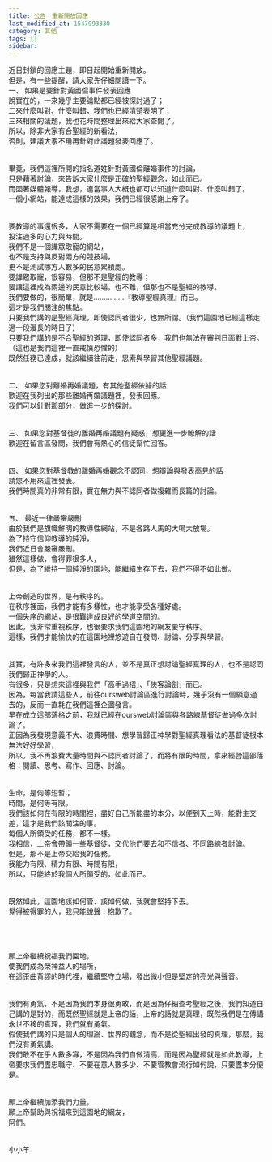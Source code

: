 ```yaml
---
title: 公告：重新開放回應
last_modified_at: 1547993330
category: 其他
tags: []
sidebar: 
---
```


<p>近日封鎖的回應主題，即日起開始重新開放。<br/>但是，有一些提醒，請大家先仔細閱讀一下。<br/><!--more-->一、	如果是要針對黃國倫事件發表回應<br/>說實在的，一來幾乎主要論點都已經被探討過了；<br/>二來什麼叫對、什麼叫錯，我們也已經清楚表明了；<br/>三來相關的議題，我也花時間整理出來給大家查閱了。<br/>所以，除非大家有合聖經的新看法，<br/>否則，建議大家不用再針對此議題發表回應了。<br/><br/><br/>畢竟，我們這裡所開的指名道姓針對黃國倫離婚事件的討論，<br/>只是藉著討論，來告訴大家什麼是正確的聖經觀念，如此而已。<br/>而因著媒體報導，我想，連當事人大概也都可以知道什麼叫對、什麼叫錯了。<br/>一個小網站，能達成這樣的效果，我們已經很感謝上帝了。<br/><br/><br/>要教導的事還很多，大家不需要在一個已經算是相當充分完成教導的議題上，<br/>投注過多的心力與時間。<br/>我們不是一個譁眾取寵的網站，<br/>也不是支持與反對兩方的競技場，<br/>更不是測試哪方人數多的民意累積處。<br/>要譁眾取寵，很容易，但那不是聖經的教導；<br/>要讓這裡成為兩邊的民意比較場，也不難，但那也不是聖經的教導。<br/>我們要做的，很簡單，就是……………『教導聖經真理』而已。<br/>這才是我們關注的焦點。<br/>只要我們講的是聖經真理，即使認同者很少，也無所謂。（我們這園地已經這樣走過一段漫長的時日了）<br/>只要我們講的是不合聖經的道理，即使認同者多，我們也無法在審判日面對上帝。（這也是我們這裡一直戒慎恐懼的）<br/>既然任務已達成，就該繼續往前走，思索與學習其他聖經議題。<br/><br/><br/>二、	如果您對離婚再婚議題，有其他聖經依據的話<br/>歡迎在我列出的那些離婚再婚議題裡，發表回應。<br/>我們可以針對那部分，做進一步的探討。<br/><br/><br/>三、	如果您對基督徒的離婚再婚議題有疑惑，想更進一步瞭解的話<br/>歡迎在留言區發問，我們會有熱心的信徒幫忙回答。<br/><br/><br/>四、	如果您對基督教的離婚再婚觀念不認同，想辯論與發表高見的話<br/>請您不用來這裡發表。<br/>我們時間真的非常有限，實在無力與不認同者做複雜而長篇的討論。<br/><br/><br/>五、	最近一律嚴審嚴刪<br/>由於我們是旗幟鮮明的教導性網站，不是各路人馬的大鳴大放場。<br/>為了持守信仰教導的純淨，<br/>我們近日會嚴審嚴刪。<br/>雖然這樣做，會得罪很多人，<br/>但是，為了維持一個純淨的園地，能繼續生存下去，我們不得不如此做。<br/><br/><br/>上帝創造的世界，是有秩序的。<br/>在秩序裡面，我們才能有多樣性，也才能享受各種好處。<br/>一個失序的網站，是很難達成良好的學道空間的。<br/>因此，我非常重視秩序，也很要求我們這園地的網友要守秩序。<br/>這樣，我們才能愉快的在這園地裡悠遊自在發問、討論、分享與學習。<br/><br/><br/>其實，有許多來我們這裡發言的人，並不是真正想討論聖經真理的人，也不是認同我們歸正神學的人。<br/>有很多，只是想來這裡與我們「高手過招」、「俠客論劍」而已。<br/>因為，每當我請這些人，前往oursweb討論區進行討論時，幾乎沒有一個願意過去的，反而一直耗在我們這裡企圖發言。<br/>早在成立這部落格之前，我就已經在oursweb討論區與各路線基督徒做過多次討論了。<br/>正因為我發現意義不大、浪費時間、想學習歸正神學對聖經真理看法的基督徒根本無法好好學習，<br/>所以，我不再浪費大量時間與不認同者討論了，而將有限的時間，拿來經營這部落格：閱讀、思考、寫作、回應、討論。<br/><br/><br/>生命，是何等短暫；<br/>時間，是何等有限。<br/>我們該如何在有限的時間裡，盡好自己所能盡的本分，以便到天上時，能對主交差，這才是我們該關注的事。<br/>每個人所領受的任務，都不一樣。<br/>我相信，上帝會帶領一些基督徒，交代他們要去和不信者、不同路線者討論。<br/>但是，那不是上帝交給我的任務。<br/>我能力有限、精力有限、時間有限，<br/>所以，只能終於我個人所領受的，如此而已。<br/><br/><br/>既然如此，這園地該如何管、該如何做，我就會堅持下去。<br/>覺得被得罪的人，我只能說聲：抱歉了。<br/><br/><br/><br/><br/>願上帝繼續祝福我們園地，<br/>使我們成為榮神益人的場所，<br/>在這歪曲背謬的時代裡，繼續堅守立場，發出微小但是堅定的亮光與聲音。<br/><br/><br/>我們有勇氣，不是因為我們本身很勇敢，而是因為仔細查考聖經之後，我們知道自己講的是對的，而既然聖經就是上帝的話，上帝的話就是真理，既然我們是在傳講永世不移的真理，我們就有勇氣。<br/>假使我們講的只是個人的理論、世界的觀念，而不是從聖經出發的真理，那麼，我們沒有勇氣講。<br/>我們敢不在乎人數多寡，不是因為我們自做清高，而是因為聖經就是如此教導，上帝要求我們盡忠職守、不要在意人數多少、不要管教會流行如何說，只要盡本分便是。<br/><br/><br/>願上帝繼續加添我們力量，<br/>願上帝幫助與祝福來到這園地的網友，<br/>阿們。<br/><br/><br/>小小羊<br/></p><p> </p><br/><br/><br/>
